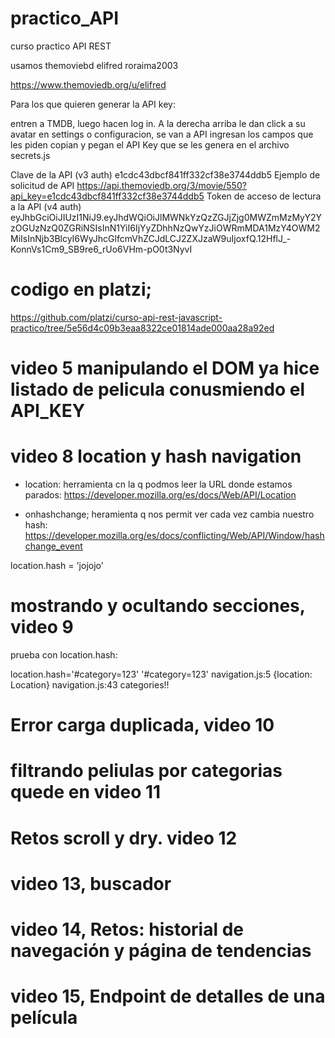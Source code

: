 # practico_API
curso practico API REST

usamos themoviebd
elifred
roraima2003

https://www.themoviedb.org/u/elifred

Para los que quieren generar la API key:

entren a TMDB, luego hacen log in.
A la derecha arriba le dan click a su avatar
en settings o configuracion, se van a API
ingresan los campos que les piden
copian y pegan el API Key que se les genera en el archivo secrets.js

Clave de la API (v3 auth)
e1cdc43dbcf841ff332cf38e3744ddb5
Ejemplo de solicitud de API
https://api.themoviedb.org/3/movie/550?api_key=e1cdc43dbcf841ff332cf38e3744ddb5
Token de acceso de lectura a la API (v4 auth)
eyJhbGciOiJIUzI1NiJ9.eyJhdWQiOiJlMWNkYzQzZGJjZjg0MWZmMzMyY2YzOGUzNzQ0ZGRiNSIsInN1YiI6IjYyZDhhNzQwYzJiOWRmMDA1MzY4OWM2MiIsInNjb3BlcyI6WyJhcGlfcmVhZCJdLCJ2ZXJzaW9uIjoxfQ.12HflJ_-KonnVs1Cm9_SB9re6_rUo6VHm-pO0t3NyvI


# codigo en platzi;
https://github.com/platzi/curso-api-rest-javascript-practico/tree/5e56d4c09b3eaa8322ce01814ade000aa28a92ed

# video 5 manipulando el DOM ya hice listado de pelicula conusmiendo el API_KEY

# video 8 location y hash navigation

- location: herramienta cn la q podmos leer la URL donde estamos parados: 
https://developer.mozilla.org/es/docs/Web/API/Location

- onhashchange; heramienta q nos permit ver cada vez cambia nuestro hash:
https://developer.mozilla.org/es/docs/conflicting/Web/API/Window/hashchange_event

location.hash = 'jojojo'

# mostrando y ocultando secciones, video 9

prueba con location.hash:

location.hash='#category=123'
'#category=123'
navigation.js:5 {location: Location}
navigation.js:43 categories!!

# Error carga duplicada, video 10

# filtrando peliulas por categorias quede en video 11

# Retos scroll y dry. video 12

# video 13, buscador

# video 14, Retos: historial de navegación y página de tendencias

# video 15, Endpoint de detalles de una película



